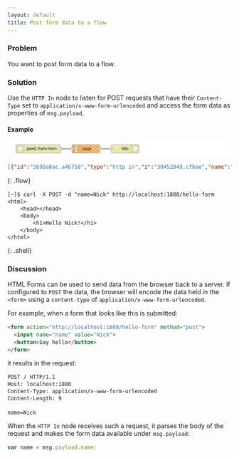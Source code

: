 ```yaml
---
layout: default
title: Post form data to a flow
---
```


### Problem

You want to post form data to a flow.

### Solution

Use the <code class="node">HTTP In</code> node to listen for POST requests that
have their `Content-Type` set to `application/x-www-form-urlencoded` and access
the form data as properties of `msg.payload`.

#### Example

![](/images/http/http-flow-008.png)

~~~json
[{"id":"5b98a8ac.a46758","type":"http in","z":"3045204d.cfbae","name":"","url":"/hello-form","method":"post","swaggerDoc":"","x":120,"y":820,"wires":[["bba61009.4459f"]]},{"id":"bba61009.4459f","type":"template","z":"3045204d.cfbae","name":"page","field":"payload","fieldType":"msg","format":"handlebars","syntax":"mustache","template":"<html>\n    <head></head>\n    <body>\n        <h1>Hello {{ payload.name }}!</h1>\n    </body>\n</html>","x":290,"y":820,"wires":[["6ceb930a.93146c"]]},{"id":"6ceb930a.93146c","type":"http response","z":"3045204d.cfbae","name":"","x":430,"y":820,"wires":[]}]
~~~
{: .flow}

~~~text
[~]$ curl -X POST -d "name=Nick" http://localhost:1880/hello-form
<html>
    <head></head>
    <body>
        <h1>Hello Nick!</h1>
    </body>
</html>
~~~
{: .shell}

### Discussion

HTML Forms can be used to send data from the browser back to a server. If
configured to `POST` the data, the browser will encode the data held in the
`<form>` using a `content-type` of `application/x-www-form-urlencoded`.

For example, when a form that looks like this is submitted:

~~~html
<form action="http://localhost:1880/hello-form" method="post">
  <input name="name" value="Nick">
  <button>Say hello</button>
</form>
~~~

it results in the request:

~~~text
POST / HTTP/1.1
Host: localhost:1880
Content-Type: application/x-www-form-urlencoded
Content-Length: 9

name=Nick
~~~

When the <code class="node">HTTP In</code> node receives such a request, it
parses the body of the request and makes the form data available under
`msg.payload`:

~~~javascript
var name = msg.payload.name;
~~~
